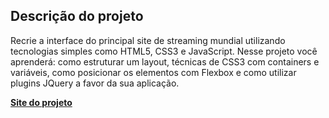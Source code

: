 ## Descrição do projeto

Recrie a interface do principal site de  streaming mundial utilizando tecnologias simples como HTML5, CSS3 e JavaScript. Nesse projeto você aprenderá: como estruturar um layout, técnicas de CSS3 com containers e variáveis, como  posicionar os  elementos com  Flexbox e  como  utilizar plugins JQuery a favor da sua aplicação.

[**Site do projeto**](https://alvezandreluiz.github.io/dio-netflix-clone/)
